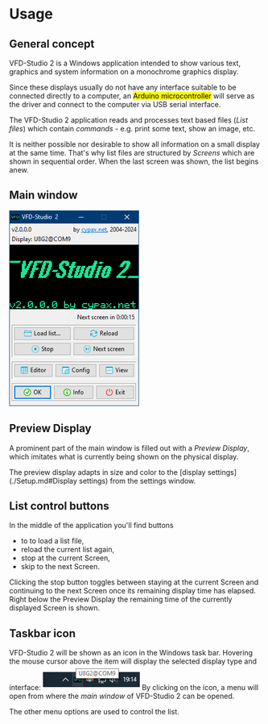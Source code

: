 # Usage

## General concept

VFD-Studio 2 is a Windows application intended to show various text, graphics and system information on a monochrome graphics display.

Since these displays usually do not have any interface suitable to be connected directly to a computer, an <mark>Arduino microcontroller</mark> will serve as the driver and connect to the computer via USB serial interface.

The VFD-Studio 2 application reads and processes text based files (*List files*) which contain *commands* - e.g. print some text, show an image, etc.

It is neither possible nor desirable to show all information on a small display at the same time. That's why list files are structured by *Screens* which are shown in sequential order. When the last screen was shown, the list begins anew.

## Main window

![Screenshot of the main window showing the controls.](main_window.png)

## Preview Display

A prominent part of the main window is filled out with a *Preview Display*, which imitates what is currently being shown on the physical display.

The preview display adapts in size and color to the [display settings](./Setup.md#Display settings) from the settings window.

## List control buttons

In the middle of the application you'll find buttons

* to to load a list file, 
* reload the current list again, 
* stop at the current Screen,
* skip to the next Screen.

Clicking the stop button toggles between staying at the current Screen and continuing to the next Screen once its remaining display time has elapsed.
Right below the Preview Display the remaining time of the currently displayed Screen is shown. 

## Taskbar icon

VFD-Studio 2 will be shown as an icon in the Windows task bar. Hovering the mouse cursor above the item will display the selected display type and interface: 
![Screenshot of the Windows task bar showing the VFD-Studio icon with a hint "U8G2@COM9", which informas about selectzd display and interface.](screenshot_icon.png)
By clicking on the icon, a menu will open from where the *main window* of VFD-Studio 2 can be opened.

The other menu options are used to control the list.
